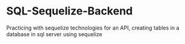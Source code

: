# SQL-Sequelize-Backend
Practicing with sequelize technologies for an API, creating tables in a database in sql server using sequelize
